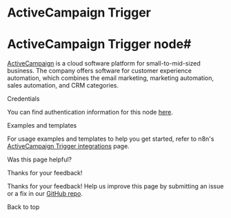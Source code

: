 # ActiveCampaign Trigger

[ ](https://github.com/n8n-io/n8n-docs/edit/main/docs/integrations/builtin/trigger-nodes/n8n-nodes-base.activecampaigntrigger.md "Edit this page")

# ActiveCampaign Trigger node#

[ActiveCampaign](https://www.activecampaign.com/) is a cloud software platform for small-to-mid-sized business. The company offers software for customer experience automation, which combines the email marketing, marketing automation, sales automation, and CRM categories.

Credentials

You can find authentication information for this node [here](../../credentials/activecampaign/).

Examples and templates

For usage examples and templates to help you get started, refer to n8n's [ActiveCampaign Trigger integrations](https://n8n.io/integrations/activecampaign-trigger/) page.

Was this page helpful? 

Thanks for your feedback! 

Thanks for your feedback! Help us improve this page by submitting an issue or a fix in our [GitHub repo](https://github.com/n8n-io/n8n-docs). 

Back to top 
